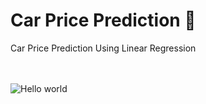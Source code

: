 # Car Price Prediction 🚙
Car Price Prediction Using Linear Regression 

<br>
<br>
<img src="https://repository-images.githubusercontent.com/286819592/b82e14cf-3c85-4f91-84c0-bea095c353a8" alt="Hello world">





